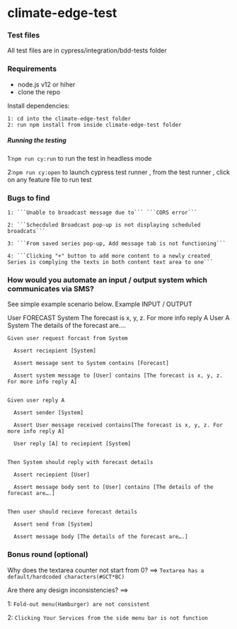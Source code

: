 # climate-edge-test

### Test files
All test files are in cypress/integration/bdd-tests folder

### Requirements
  - node.js v12 or hiher
  - clone the repo

Install dependencies:

```
1: cd into the climate-edge-test folder
2: run npm install from inside climate-edge-test folder
```

##### Running the testing
1:```npm run cy:run``` to run the test in headless mode

2:```npm run cy:open``` to launch cypress test runner , from the test runner , click on any feature file to run test



### Bugs to find
    1: ```Unable to broadcast message due to``` ```CORS error```

    2: ```Schecduled Broadcast pop-up is not displaying scheduled broadcats```

    3: ```From saved series pop-up, Add message tab is not functioning``` 

    4: ```Clicking "+" button to add more content to a newly created Series is complying the texts in both content text area to one```




### How would you automate an input / output system which communicates via SMS?
See simple example scenario below.
Example
INPUT / OUTPUT

User       FORECAST
System  The forecast is x, y, z. For more info reply A
User       A
System  The details of the forecast are….




    Given user request forcast from System

      Assert reciepient [System]

      Assert message sent to System contains [Forecast]

      Assert system message to [User] contains [The forecast is x, y, z. For more info reply A]


    Given user reply A

      Assert sender [System]

      Assert User message received contains[The forecast is x, y, z. For more info reply A]

      User reply [A] to reciepient [System]


    Then System should reply with forecast details

      Assert reciepient [User]

      Assert message body sent to [User] contains [The details of the forecast are….] 


    Then user should recieve forecast details

      Assert send from [System]

      Assert message body [The details of the forecast are….]


### Bonus round (optional)
Why does the textarea counter not start from 0? ==> ``` Textarea has a default/hardcoded characters(#GCT*BC) ```

Are there any design inconsistencies? ==> 

   1: ``` Fold-out menu(Hamburger) are not consistent ```

   2: ``` Clicking Your Services from the side menu bar is not function ```






